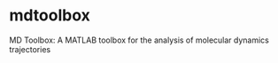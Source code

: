 mdtoolbox
=========

MD Toolbox: A MATLAB toolbox for the analysis of molecular dynamics trajectories